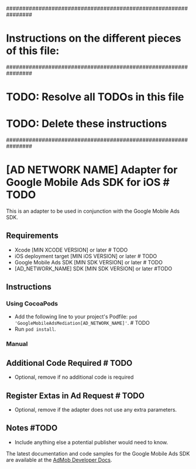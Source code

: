 ################################################################
# Instructions on the different pieces of this file:
################################################################
#
# TODO: Resolve all TODOs in this file
# TODO: Delete these instructions
################################################################

# [AD NETWORK NAME] Adapter for Google Mobile Ads SDK for iOS # TODO

This is an adapter to be used in conjunction with the Google Mobile Ads SDK.

## Requirements
- Xcode [MIN XCODE VERSION] or later # TODO
- iOS deployment target [MIN iOS VERSION] or later # TODO
- Google Mobile Ads SDK [MIN SDK VERSION] or later # TODO
- [AD_NETWORK_NAME] SDK [MIN SDK VERSION] or later #TODO

## Instructions

### Using CocoaPods
- Add the following line to your project's Podfile:
 `pod 'GoogleMobileAdsMediation[AD_NETWORK_NAME]'`. # TODO
- Run `pod install`.

### Manual

## Additional Code Required # TODO
- Optional, remove if no additional code is required

## Register Extas in Ad Request # TODO
- Optional, remove if the adapter does not use any extra parameters.

## Notes #TODO
- Include anything else a potential publisher would need to know.

The latest documentation and code samples for the Google Mobile Ads SDK are
available at the
[AdMob Developer Docs](https://firebase.google.com/docs/admob/ios/quick-start).
